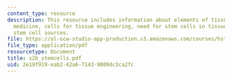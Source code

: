 ```yaml
---
content_type: resource
description: This resource includes information about elements of tissue engineering/regenerative
  medicine, cells for tissue engineering, need for stem cells in tissue engineering,
  stem cell sources.
file: https://ol-ocw-studio-app-production.s3.amazonaws.com/courses/hst-535-principles-and-practice-of-tissue-engineering-fall-2004/2e19f919eab242a671439009dc3ca2fc_s2b_stemcells.pdf
file_type: application/pdf
resourcetype: Document
title: s2b_stemcells.pdf
uid: 2e19f919-eab2-42a6-7143-9009dc3ca2fc
---
```

